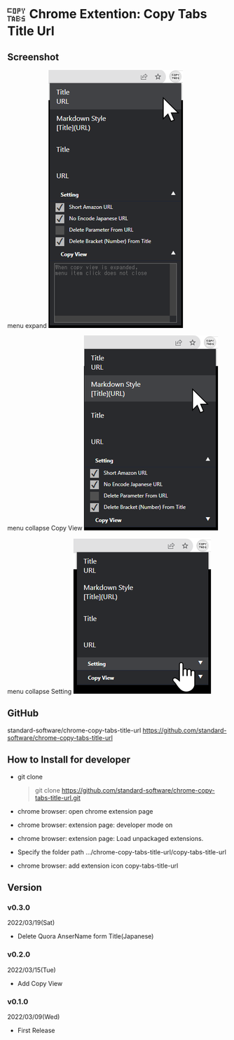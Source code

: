 # <img src="./copy-tabs-title-url/icon/icon128x128.png" width="40px" style="vertical-align:middle; margin-right:10px;">Chrome Extention: Copy Tabs Title Url

## Screenshot

menu expand
![menu_expand](./image/menu_1.png)

menu collapse Copy View
![menu](./image/menu_2.png)

menu collapse Setting
![menu](./image/menu_3.png)

## GitHub

standard-software/chrome-copy-tabs-title-url
https://github.com/standard-software/chrome-copy-tabs-title-url

## How to Install for developer

- git clone
  > git clone https://github.com/standard-software/chrome-copy-tabs-title-url.git

- chrome browser: open chrome extension page
- chrome browser: extension page: developer mode on
- chrome browser: extension page: Load unpackaged extensions.
- Specify the folder path
  .../chrome-copy-tabs-title-url/copy-tabs-title-url
- chrome browser: add extension icon copy-tabs-title-url

## Version

### v0.3.0
2022/03/19(Sat)
- Delete Quora AnserName form Title(Japanese)

### v0.2.0
2022/03/15(Tue)
- Add Copy View

### v0.1.0
2022/03/09(Wed)
- First Release

